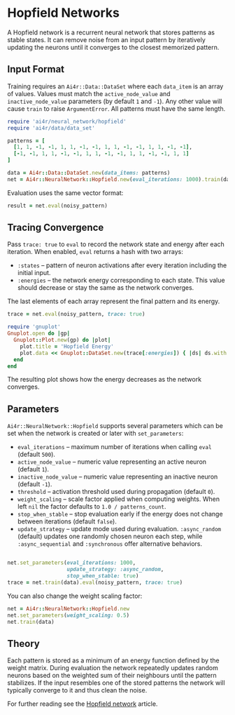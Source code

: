 # Hopfield Networks

A Hopfield network is a recurrent neural network that stores patterns as stable states. It can remove noise from an input pattern by iteratively updating the neurons until it converges to the closest memorized pattern.

## Input Format

Training requires an `Ai4r::Data::DataSet` where each `data_item` is an array of values. Values must match the `active_node_value` and `inactive_node_value` parameters (by default `1` and `-1`). Any other value will cause `train` to raise `ArgumentError`. All patterns must have the same length.

```ruby
require 'ai4r/neural_network/hopfield'
require 'ai4r/data/data_set'

patterns = [
  [1, 1, -1, -1, 1, 1, -1, -1, 1, 1, -1, -1, 1, 1, -1, -1],
  [-1, -1, 1, 1, -1, -1, 1, 1, -1, -1, 1, 1, -1, -1, 1, 1]
]

data = Ai4r::Data::DataSet.new(data_items: patterns)
net = Ai4r::NeuralNetwork::Hopfield.new(eval_iterations: 1000).train(data)
```

Evaluation uses the same vector format:

```ruby
result = net.eval(noisy_pattern)
```

## Tracing Convergence

Pass `trace: true` to `eval` to record the network state and energy after each
iteration. When enabled, `eval` returns a hash with two arrays:

* `:states` – pattern of neuron activations after every iteration including the
  initial input.
* `:energies` – the network energy corresponding to each state. This value
  should decrease or stay the same as the network converges.

The last elements of each array represent the final pattern and its energy.

```ruby
trace = net.eval(noisy_pattern, trace: true)

require 'gnuplot'
Gnuplot.open do |gp|
  Gnuplot::Plot.new(gp) do |plot|
    plot.title = 'Hopfield Energy'
    plot.data << Gnuplot::DataSet.new(trace[:energies]) { |ds| ds.with = 'lines' }
  end
end
```

The resulting plot shows how the energy decreases as the network converges.

## Parameters

`Ai4r::NeuralNetwork::Hopfield` supports several parameters which can be set when the network is created or later with `set_parameters`:

* `eval_iterations` – maximum number of iterations when calling `eval` (default `500`).
* `active_node_value` – numeric value representing an active neuron (default `1`).
* `inactive_node_value` – numeric value representing an inactive neuron (default `-1`).
* `threshold` – activation threshold used during propagation (default `0`).
* `weight_scaling` – scale factor applied when computing weights. When left `nil` the factor defaults to `1.0 / patterns_count`.
* `stop_when_stable` – stop evaluation early if the energy does not change between iterations (default `false`).
* `update_strategy` – update mode used during evaluation. `:async_random` (default) updates one randomly chosen neuron each step, while
  `:async_sequential` and `:synchronous` offer alternative behaviors.

```ruby

net.set_parameters(eval_iterations: 1000,
                   update_strategy: :async_random,
                   stop_when_stable: true)
trace = net.train(data).eval(noisy_pattern, trace: true)

```

You can also change the weight scaling factor:

```ruby
net = Ai4r::NeuralNetwork::Hopfield.new
net.set_parameters(weight_scaling: 0.5)
net.train(data)
```

## Theory

Each pattern is stored as a minimum of an energy function defined by the weight matrix. During evaluation the network repeatedly updates random neurons based on the weighted sum of their neighbours until the pattern stabilizes. If the input resembles one of the stored patterns the network will typically converge to it and thus clean the noise.

For further reading see the [Hopfield network](https://en.wikipedia.org/wiki/Hopfield_network) article.
